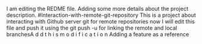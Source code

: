 I am editing the REDME file. Adding some more details about the project description.
#Interaction-with-remote-git-repository
This is a project about interacting with Github server git for remote repositories
now I will edit this file and push it using the git push -u for linking the remote and local branchesA d d   t h i s   m o d i f i c a t i o n Adding a feature as a reference  
 